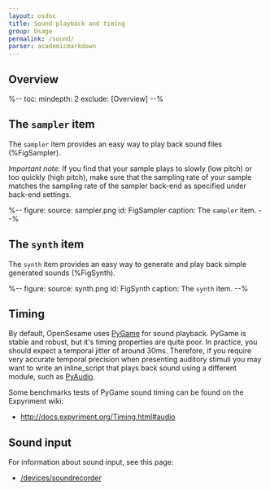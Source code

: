 ```yaml
---
layout: osdoc
title: Sound playback and timing
group: Usage
permalink: /sound/
parser: academicmarkdown
---
```


## Overview

%--
toc:
 mindepth: 2
 exclude: [Overview]
--%

## The `sampler` item

The `sampler` item provides an easy way to play back sound files (%FigSampler).

*Important note:* If you find that your sample plays to slowly (low pitch) or too quickly (high pitch), make sure that the sampling rate of your sample matches the sampling rate of the sampler back-end as specified under back-end settings.

%--
figure:
 source: sampler.png
 id: FigSampler
 caption: The `sampler` item.
--%

## The `synth` item

The `synth` item provides an easy way to generate and play back simple generated sounds (%FigSynth).

%--
figure:
 source: synth.png
 id: FigSynth
 caption: The `synth` item.
--%

## Timing

By default, OpenSesame uses [PyGame] for sound playback. PyGame is stable and robust, but it's timing properties are quite poor. In practice, you should expect a temporal jitter of around 30ms. Therefore, if you require very accurate temporal precision when presenting auditory stimuli you may want to write an inline_script that plays back sound using a different module, such as [PyAudio].

Some benchmarks tests of PyGame sound timing can be found on the Expyriment wiki:

- <http://docs.expyriment.org/Timing.html#audio>

## Sound input

For information about sound input, see this page:

- [/devices/soundrecorder](/devices/soundrecorder)

[pygame]: http://www.pygame.org/
[pyaudio]: http://people.csail.mit.edu/hubert/pyaudio/

